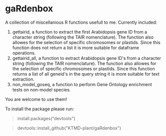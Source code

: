 # gaRdenbox

A collection of miscellanious R functions usefull to me. Currently included:

1. gettairid, a function to extract the first Arabidopsis gene ID from a character string (following the TAIR nomenclature). The function also allowes for the selection of specific chromosomes or plastids. Since this function does not return a list it is more suitable for dataframe operations.
2. gettairid_all, a function to extract Arabidopsis gene ID's from a character string (following the TAIR nomenclature). The function also allowes for the selection of specific chromosomes or plastids. Since this function returns a list of all geneid's in the query string it is more suitable for text extraction.
3. non_model_goseq, a function to perform Gene Ontology enrichment tests on non-model species.



You are welcome to use them!

To install the package please run:

>install.packages("devtools") 

>devtools::install_github("KTMD-plant/gaRdenbox")
